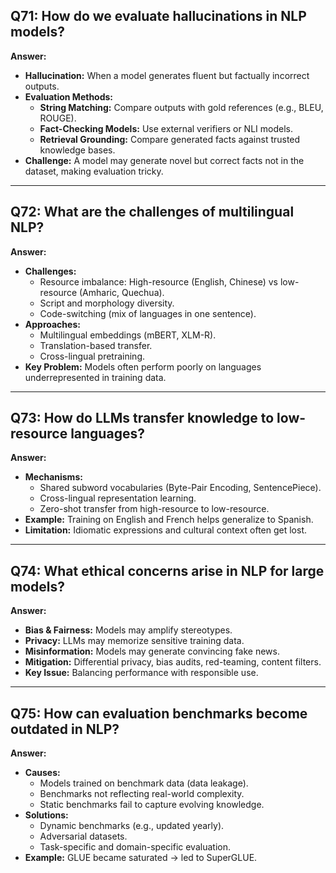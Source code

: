 ## Q71: How do we evaluate hallucinations in NLP models?

**Answer:**
- **Hallucination:** When a model generates fluent but factually incorrect outputs.
- **Evaluation Methods:**
  - **String Matching:** Compare outputs with gold references (e.g., BLEU, ROUGE).
  - **Fact-Checking Models:** Use external verifiers or NLI models.
  - **Retrieval Grounding:** Compare generated facts against trusted knowledge bases.
- **Challenge:** A model may generate novel but correct facts not in the dataset, making evaluation tricky.

---

## Q72: What are the challenges of multilingual NLP?

**Answer:**
- **Challenges:**
  - Resource imbalance: High-resource (English, Chinese) vs low-resource (Amharic, Quechua).
  - Script and morphology diversity.
  - Code-switching (mix of languages in one sentence).
- **Approaches:**
  - Multilingual embeddings (mBERT, XLM-R).
  - Translation-based transfer.
  - Cross-lingual pretraining.
- **Key Problem:** Models often perform poorly on languages underrepresented in training data.

---

## Q73: How do LLMs transfer knowledge to low-resource languages?

**Answer:**
- **Mechanisms:**
  - Shared subword vocabularies (Byte-Pair Encoding, SentencePiece).
  - Cross-lingual representation learning.
  - Zero-shot transfer from high-resource to low-resource.
- **Example:** Training on English and French helps generalize to Spanish.
- **Limitation:** Idiomatic expressions and cultural context often get lost.

---

## Q74: What ethical concerns arise in NLP for large models?

**Answer:**
- **Bias & Fairness:** Models may amplify stereotypes.
- **Privacy:** LLMs may memorize sensitive training data.
- **Misinformation:** Models may generate convincing fake news.
- **Mitigation:** Differential privacy, bias audits, red-teaming, content filters.
- **Key Issue:** Balancing performance with responsible use.

---

## Q75: How can evaluation benchmarks become outdated in NLP?

**Answer:**
- **Causes:**
  - Models trained on benchmark data (data leakage).
  - Benchmarks not reflecting real-world complexity.
  - Static benchmarks fail to capture evolving knowledge.
- **Solutions:**
  - Dynamic benchmarks (e.g., updated yearly).
  - Adversarial datasets.
  - Task-specific and domain-specific evaluation.
- **Example:** GLUE became saturated → led to SuperGLUE.
